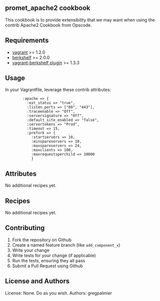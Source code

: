 promet_apache2 cookbook
-----------------------

This cookbook is to provide extensibility that we may want when using the contrib Apache2 Cookbook from Opscode.

Requirements
------------
* [vagrant](http://downloads.vagrantup.com/) >= 1.2.0
* [berkshelf](http://berkshelf.com/) >= 2.0.0
* [vagrant-berkshelf plugin](https://github.com/RiotGames/vagrant-berkshelf) >= 1.3.3

Usage
-----

In your Vagrantfile, leverage these contrib attributes:

````
        :apache => {
          :ext_status => "true",
          :listen_ports => ["80", "443"],
          :traceenable => "Off",
          :serversignature => "Off",
          :default_site_enabled => "false",
          :servertokens => "Prod",
          :timeout => 15,
          :prefork => {
            :startservers => 10,
            :minspareservers => 10,
            :maxspareservers => 24,
            :maxclients => 100,
            :maxrequestsperchild => 10000
            }
````

Attributes
----------

No additional recipes yet.

Recipes
-------

No additional recipes yet.

Contributing
------------

1. Fork the repository on Github
2. Create a named feature branch (like `add_component_x`)
3. Write your change
4. Write tests for your change (if applicable)
5. Run the tests, ensuring they all pass
6. Submit a Pull Request using Github

License and Authors
-------------------
License: None.  Do as you wish.
Authors: gregpalmier
